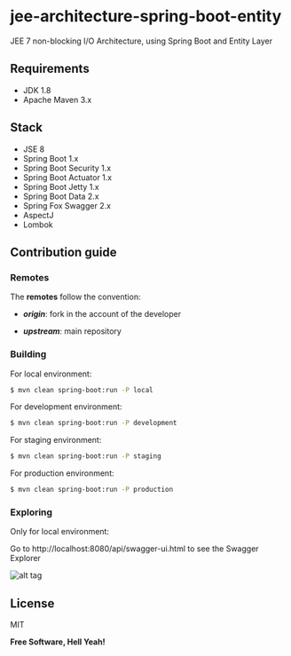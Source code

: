 # jee-architecture-spring-boot-entity
JEE 7 non-blocking I/O Architecture, using Spring Boot and Entity Layer

## Requirements

- JDK 1.8
- Apache Maven 3.x

## Stack

- JSE 8
- Spring Boot 1.x
- Spring Boot Security 1.x
- Spring Boot Actuator 1.x
- Spring Boot Jetty 1.x
- Spring Boot Data 2.x
- Spring Fox Swagger 2.x
- AspectJ
- Lombok

## Contribution guide

### Remotes

The **remotes** follow the convention:

- _**origin**_: fork in the account of the developer

- _**upstream**_: main repository

### Building

For local environment:

```sh
$ mvn clean spring-boot:run -P local
```

For development environment:

```sh
$ mvn clean spring-boot:run -P development
```

For staging environment:

```sh
$ mvn clean spring-boot:run -P staging
```

For production environment:

```sh
$ mvn clean spring-boot:run -P production
```

### Exploring

Only for local environment:

Go to http://localhost:8080/api/swagger-ui.html to see the Swagger Explorer

![alt tag](https://raw.githubusercontent.com/rpinaa/jee-architecture-spring-boot-entity/master/swagger-api.png)

## License

MIT

**Free Software, Hell Yeah!**
